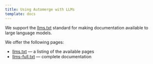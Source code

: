 ```yaml
---
title: Using Automerge with LLMs
template: docs
---
```


We support the [llms.txt](https://llmstxt.org/) standard for making documentation available to large language models.

We offer the following pages:

- [llms.txt](/llms.txt) — a listing of the available pages
- [llms-full.txt](/llms-full.txt) — complete documentation
